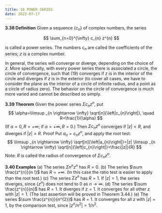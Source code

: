 ```yaml
---
title: 10 POWER SERIES
date: 2022-07-17
---
```


**3.38 Definition** Given a sequence $\left\{c_{n}\right\}$ of complex numbers, the series

$$
\sum_{n=0}^{\infty} c_{n} z^{n}
$$

is called a power series. The numbers $c_{n}$ are called the coefficients of the series; $z$ is a complex number.

In general, the series will converge or diverge, depending on the choice of $z$. More specifically, with every power series there is associated a circle, the circle of convergence, such that (19) converges if $z$ is in the interior of the circle and diverges if $z$ is in the exterior (to cover all cases, we have to consider the plane as the interior of a circle of infinite radius, and a point as a circle of radius zero). The behavior on the circle of convergence is much more varied and cannot be described so simply.

**3.39 Theorem** Given the power series $\Sigma c_{n} z^{n}$, put
$$
\alpha=\limsup _{n \rightarrow \infty} \sqrt[n]{\left|c_{n}\right|}, \quad R=\frac{1}{\alpha}
$$
(If $\alpha=0, R=+\infty$; if $\alpha=+\infty, R=0$.) Then $\Sigma c_{n} z^{n}$ converges if $|z|<R$, and diverges if $|z|>R$.
Proof Put $a_{n}=c_{n} z^{n}$, and apply the root test:
$$
\limsup _{n \rightarrow \infty} \sqrt[n]{\left|a_{n}\right|}=|z| \limsup _{n \rightarrow \infty} \sqrt[n]{\left|c_{n}\right|}=\frac{|z|}{R}
$$
Note: $R$ is called the radius of convergence of $\Sigma c_{n} z^{n}$.

**3.40 Examples**
(a) The series $\Sigma n^{n} z^{n}$ has $R=0$.
(b) The series $\sum \frac{z^{n}}{n !}$ has $R=+\infty$. (In this case the ratio test is easier to apply than the root test.)
(c) The series $\Sigma z^{n}$ has $R=1$. If $|z|=1$, the series diverges, since $\left\{z^{n}\right\}$ does not tend to 0 as $n \rightarrow \infty$.
(d) The series $\sum \frac{z^{n}}{n}$ has $R=1$. It diverges if $z=1$. It converges for all other $z$ with $|z|=1$. (The last assertion will be proved in Theorem 3.44.) (e) The series $\sum \frac{z^{n}}{n^{2}}$ has $R=1$. It converges for all $z$ with $|z|=1$, by the comparison test, since $\left|z^{n} / n^{2}\right|=1 / n^{2}$.
